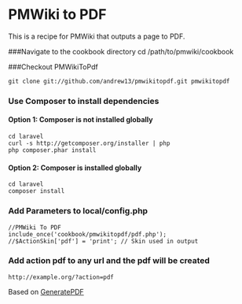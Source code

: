 # PMWiki to PDF

This is a recipe for PMWiki that outputs a page to PDF.

###Navigate to the cookbook directory
        cd /path/to/pmwiki/cookbook

###Checkout PMWikiToPdf

    git clone git://github.com/andrew13/pmwikitopdf.git pmwikitopdf

### Use Composer to install dependencies
#### Option 1: Composer is not installed globally

    cd laravel
    curl -s http://getcomposer.org/installer | php
    php composer.phar install
#### Option 2: Composer is installed globally

    cd laravel
    composer install

### Add Parameters to local/config.php

    //PMWiki To PDF
    include_once('cookbook/pmwikitopdf/pdf.php');
    //$ActionSkin['pdf'] = 'print'; // Skin used in output

### Add action pdf to any url and the pdf will be created

    http://example.org/?action=pdf

Based on [GeneratePDF](http://www.pmwiki.org/wiki/Cookbook/GeneratePDF)

